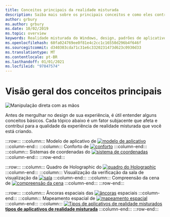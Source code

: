 ```yaml
---
title: Conceitos principais da realidade misturada
description: Saiba mais sobre os principais conceitos e como eles contribuem para a qualidade das experiências de realidade misturada que você está criando para seus usuários.
author: grbury
ms.author: grbury
ms.date: 10/02/2019
ms.topic: overview
keywords: Realidade misturada do Windows, design, padrões de aplicativo, controles, estilo, HoloLens, interação, elementos de UX, comportamentos, blocos de construção, headset de realidade misturada, headset de realidade mista do Windows, headset da realidade virtual, HoloLens, MRTK, kit de ferramentas de realidade misturada, conforto, modelo de aplicativo, coordenada, quadro Holographic
ms.openlocfilehash: 60fa024769ee0f81e4c2cc1c16550d296b4f646f
ms.sourcegitcommit: d340303cda71c31e6c3320231473d623c0930d33
ms.translationtype: MT
ms.contentlocale: pt-BR
ms.lasthandoff: 01/01/2021
ms.locfileid: "97847574"
---
```

# <a name="core-concepts-overview"></a>Visão geral dos conceitos principais

![Manipulação direta com as mãos](images/05_CoreConcepts.png)

Antes de mergulhar no design de sua experiência, é útil entender alguns conceitos básicos. Cada tópico abaixo é um fator subjacente que afeta e contribui para a qualidade da experiência de realidade misturada que você está criando. 

:::row:::
    :::column:::
        Modelo de aplicativo de [ ![ modelo de aplicativo](images/teleportation-640px.png)](app-model.md) **[](app-model.md)**
    :::column-end:::
    :::column:::
       Conforto de [ ![ conforto](images/comfort-chart.PNG)](comfort.md) **[](comfort.md)**
    :::column-end:::
    :::column:::
        Sistemas de coordenadas do [ ![ sistema de coordenadas](images/coordinate-systems.PNG)](coordinate-systems.md) **[](coordinate-systems.md)**
    :::column-end:::
:::row-end:::

:::row:::
    :::column:::
        Quadro de Holographic do [ ![ quadro do Holographic](images/destinationmars-750px.png)](holographic-frame.md) **[](holographic-frame.md)**
    :::column-end:::
    :::column:::
        Visualização da verificação da sala de visualização da [ ![ sala](images/sr-mixedworld-140429-8pm-00068-1000px.png)](room-scan-visualization.md) **[](room-scan-visualization.md)**
    :::column-end:::
    :::column:::
        Compreensão da cena de [ ![ compreensão da cena](images/scene-understanding.png)](scene-understanding.md) **[](scene-understanding.md)**
    :::column-end:::
:::row-end:::

:::row:::
    :::column:::
        Âncoras espaciais das [ ![ âncoras](images/azurespatialanchors.jpg)](spatial-anchors.md) espaciais **[](spatial-anchors.md)**
    :::column-end:::
    :::column:::
        Mapeamento espacial de [ ![ mapeamento espacial](images/surfacereconstruction.jpg)](spatial-mapping.md) **[](spatial-mapping.md)**
    :::column-end:::
    :::column:::
        [ ![ Tipos de aplicativos de realidade misturados](images/enhancedenvironmentapps-640px.jpg)](types-of-mixed-reality-apps.md) **[tipos de aplicativos de realidade misturada](types-of-mixed-reality-apps.md)**
    :::column-end:::
:::row-end:::

<br>

